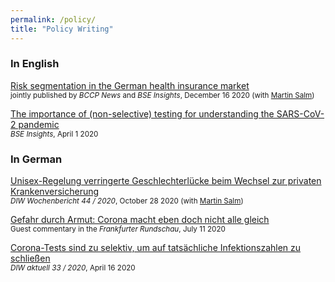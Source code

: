 ```yaml
---
permalink: /policy/
title: "Policy Writing"
---
```


### In English

[Risk segmentation in the German health insurance market](https://www.bccp-berlin.de/news/news-detailview/risk-segmentation-in-the-german-health-insurance-market) <br/>
<small>jointly published by *BCCP News* and *BSE Insights*, December 16 2020 (with [Martin Salm])
</small>  

[The importance of (non-selective) testing for understanding the SARS-CoV-2 pandemic](https://berlin-econ.de/bse-sars-cov-2/huang-importance-testing) <br/>
<small>*BSE Insights*, April 1 2020</small> 


### In German
[Unisex-Regelung verringerte Geschlechterl&uuml;cke beim Wechsel zur privaten Krankenversicherung](https://www.diw.de/de/diw_01.c.801464.de/publikationen/wochenberichte/2020_44_1/unisex-regelung_verringerte_geschlechterluecke_beim_wechsel_zur_privaten_krankenversicherung.html) <br/>
<small>*DIW Wochenbericht 44 / 2020*, October 28 2020 (with [Martin Salm])
</small>

[Gefahr durch Armut: Corona macht eben doch nicht alle gleich](https://www.fr.de/meinung/gefahr-durch-armut-corona-macht-eben-doch-nicht-alle-gleich-13829007.html) <br/>
<small>Guest commentary in the *Frankfurter Rundschau*, July 11 2020 </small>

[Corona-Tests sind zu selektiv, um auf tats&auml;chliche Infektionszahlen zu schlie&szlig;en](https://www.diw.de/de/diw_01.c.760925.de/publikationen/diw_aktuell/2020_0033/corona-tests_sind_zu_selektiv__um_auf_tatsaechliche_infektionszahlen_zu_schliessen.html) <br/>
<small>*DIW aktuell 33 / 2020*, April 16 2020 </small>


[Martin Salm]: <https://www.tilburguniversity.edu/staff/m-salm>
